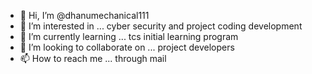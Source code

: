 - 👋 Hi, I’m @dhanumechanical111
- 👀 I’m interested in ... cyber security and project coding development
- 🌱 I’m currently learning ... tcs initial learning program 
- 💞️ I’m looking to collaborate on ... project developers
- 📫 How to reach me ... through mail

<!---
dhanumechanical111/dhanumechanical111 is a ✨ special ✨ repository because its `README.md` (this file) appears on your GitHub profile.
You can click the Preview link to take a look at your changes.
--->
